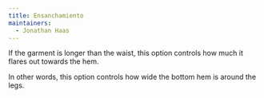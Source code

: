 ```yaml
---
title: Ensanchamiento
maintainers:
  - Jonathan Haas
---
```


If the garment is longer than the waist, this option controls how much it flares out towards the hem.

In other words, this option controls how wide the bottom hem is around the legs.

